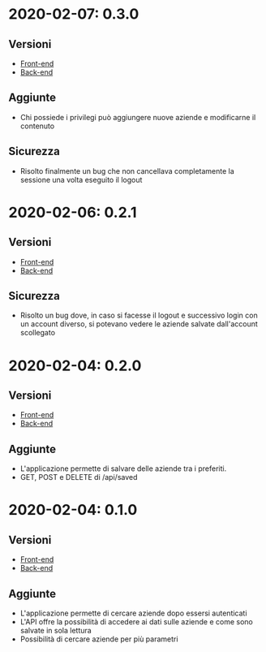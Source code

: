 # 2020-02-07: 0.3.0

## Versioni
+ [Front-end](https://github.com/SartoRiccardo/pcto-anagrafe/commit/1bfd634f2b9f7fa59544f8d14836a71fcdb2a521)
+ [Back-end](https://github.com/SartoRiccardo/pcto-anagrafe/commit/d07333afc1a18fbc45b104f30e29a88ac742b9bb)

## Aggiunte
+ Chi possiede i privilegi può aggiungere nuove aziende e modificarne il contenuto

## Sicurezza
+ Risolto finalmente un bug che non cancellava completamente la sessione una volta eseguito il logout

# 2020-02-06: 0.2.1

## Versioni
+ [Front-end](https://github.com/SartoRiccardo/pcto-anagrafe/commit/472fc75ab7e70ca6effaa6bb54f7394e1163b011)
+ [Back-end](https://github.com/SartoRiccardo/pcto-anagrafe/commit/6bacb8065fc6747bed4124d4faa577c278706d84)

## Sicurezza
+ Risolto un bug dove, in caso si facesse il logout e successivo login con un account diverso, si potevano vedere le aziende salvate dall'account scollegato

# 2020-02-04: 0.2.0

## Versioni
+ [Front-end](https://github.com/SartoRiccardo/pcto-anagrafe/commit/428d7db0e8e53afd755a97a14189f0d9f048c254)
+ [Back-end](https://github.com/SartoRiccardo/pcto-anagrafe/commit/6bacb8065fc6747bed4124d4faa577c278706d84)

## Aggiunte
+ L'applicazione permette di salvare delle aziende tra i preferiti.
+ GET, POST e DELETE di /api/saved

# 2020-02-04: 0.1.0

## Versioni
+ [Front-end](https://github.com/SartoRiccardo/pcto-anagrafe/commit/af9655e353c562d87c4bec9b37f7b0d773633e52)
+ [Back-end](https://github.com/SartoRiccardo/pcto-anagrafe/commit/f34a4e39e0d625f77c9fea0440ac497d920a445b)

## Aggiunte
+ L'applicazione permette di cercare aziende dopo essersi autenticati
+ L'API offre la possibilità di accedere ai dati sulle aziende e come sono salvate in sola lettura
+ Possibilità di cercare aziende per più parametri

